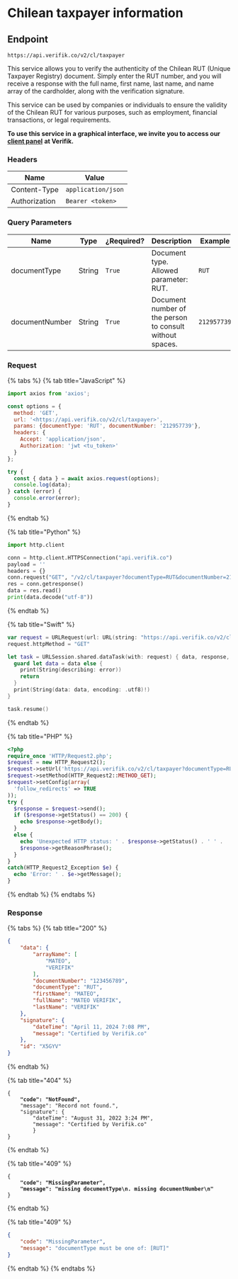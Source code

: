 # Chilean taxpayer information

## Endpoint

```
https://api.verifik.co/v2/cl/taxpayer
```

This service allows you to verify the authenticity of the Chilean RUT (Unique Taxpayer Registry) document. Simply enter the RUT number, and you will receive a response with the full name, first name, last name, and name array of the cardholder, along with the verification signature.

This service can be used by companies or individuals to ensure the validity of the Chilean RUT for various purposes, such as employment, financial transactions, or legal requirements.

**To use this service in a graphical interface, we invite you to access our** [**client panel**](https://app.verifik.co/data/api/All/1) **at Verifik.**

### **Headers**

| Name          | Value              |
| ------------- | ------------------ |
| Content-Type  | `application/json` |
| Authorization | `Bearer <token>`   |

### **Query Parameters**

<table><thead><tr><th width="189">Name</th><th width="79">Type</th><th width="119">¿Required?</th><th width="226">Description</th><th>Example</th></tr></thead><tbody><tr><td>documentType</td><td>String</td><td><code>True</code></td><td>Document type. Allowed parameter: RUT.</td><td><code>RUT</code></td></tr><tr><td>documentNumber</td><td>String</td><td><code>True</code></td><td>Document number of the person to consult without spaces.</td><td><code>212957739</code></td></tr></tbody></table>

### **Request**

{% tabs %}
{% tab title="JavaScript" %}

```javascript
import axios from 'axios';

const options = {
  method: 'GET',
  url: '<https://api.verifik.co/v2/cl/taxpayer>',
  params: {documentType: 'RUT', documentNumber: '212957739'},
  headers: {
    Accept: 'application/json',
    Authorization: 'jwt <tu_token>'
  }
};

try {
  const { data } = await axios.request(options);
  console.log(data);
} catch (error) {
  console.error(error);
}
```

{% endtab %}

{% tab title="Python" %}

```python
import http.client

conn = http.client.HTTPSConnection("api.verifik.co")
payload = ''
headers = {}
conn.request("GET", "/v2/cl/taxpayer?documentType=RUT&documentNumber=212957739", payload, headers)
res = conn.getresponse()
data = res.read()
print(data.decode("utf-8"))
```

{% endtab %}

{% tab title="Swift" %}

```swift
var request = URLRequest(url: URL(string: "https://api.verifik.co/v2/cl/taxpayer?documentType=RUT&documentNumber=212957739")!,timeoutInterval: Double.infinity)
request.httpMethod = "GET"

let task = URLSession.shared.dataTask(with: request) { data, response, error in 
  guard let data = data else {
    print(String(describing: error))
    return
  }
  print(String(data: data, encoding: .utf8)!)
}

task.resume()

```

{% endtab %}

{% tab title="PHP" %}

```php
<?php
require_once 'HTTP/Request2.php';
$request = new HTTP_Request2();
$request->setUrl('https://api.verifik.co/v2/cl/taxpayer?documentType=RUT&documentNumber=212957739');
$request->setMethod(HTTP_Request2::METHOD_GET);
$request->setConfig(array(
  'follow_redirects' => TRUE
));
try {
  $response = $request->send();
  if ($response->getStatus() == 200) {
    echo $response->getBody();
  }
  else {
    echo 'Unexpected HTTP status: ' . $response->getStatus() . ' ' .
    $response->getReasonPhrase();
  }
}
catch(HTTP_Request2_Exception $e) {
  echo 'Error: ' . $e->getMessage();
}
```

{% endtab %}
{% endtabs %}

### **Response**

{% tabs %}
{% tab title="200" %}

```json
{
    "data": {
        "arrayName": [
            "MATEO",
            "VERIFIK"
        ],
        "documentNumber": "123456789",
        "documentType": "RUT",
        "firstName": "MATEO",
        "fullName": "MATEO VERIFIK",
        "lastName": "VERIFIK"
    },
    "signature": {
        "dateTime": "April 11, 2024 7:08 PM",
        "message": "Certified by Verifik.co"
    },
    "id": "X5GYV"
}
```

{% endtab %}

{% tab title="404" %}

<pre class="language-json"><code class="lang-json">{
<strong>    "code": "NotFound",
</strong>    "message": "Record not found.",
    "signature": {
        "dateTime": "August 31, 2022 3:24 PM",
        "message": "Certified by Verifik.co"
        }
}
</code></pre>

{% endtab %}

{% tab title="409" %}

<pre class="language-json"><code class="lang-json">{
<strong>    "code": "MissingParameter",
</strong><strong>    "message": "missing documentType\n. missing documentNumber\n"
</strong>}
</code></pre>

{% endtab %}

{% tab title="409" %}

```json
{
    "code": "MissingParameter",
    "message": "documentType must be one of: [RUT]"
}
```

{% endtab %}
{% endtabs %}
